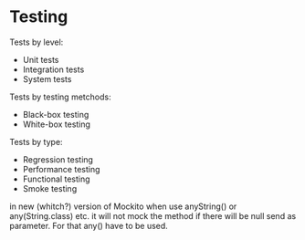 # Testing

Tests by level:

* Unit tests
* Integration tests
* System tests

Tests by testing metchods:

* Black-box testing
* White-box testing

Tests by type:

* Regression testing
* Performance testing
* Functional testing
* Smoke testing

in new \(whitch?\) version of Mockito when use anyString\(\) or any\(String.class\) etc. it will not mock the method if there will be null send as parameter. For that any\(\) have to be used.

